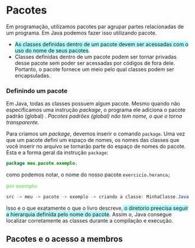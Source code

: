 
# Pacotes
Em programação, utilizamos pacotes par agrupar partes relacionadas de um programa. Em Java podemos fazer isso utilizando pacote.

* <span style="background:#b1ffff">As classes definidas dentro de um pacote devem ser acessadas com o uso do nome de seus pacotes</span>.
* Classes definidas dentro de um pacote podem ser tornar privadas desse pacote sem poder ser acessadas por códigos de fora dele. Portanto, o pacote fornece um meio pelo qual classes podem ser encapsuladas.

### Definindo um pacote 
Em Java, todas as classes possuem algum pacote. Mesmo quando não especificamos uma instrução *package*, o programa ele adiciona o pacote padrão (global) . *Pacotes padrões (global) não tem nome, o que o torna transparente.* 

Para criamos um *package*, devemos inserir o comando ``package``. Uma vez que um pacote defini um espaço de nomes, os nomes das classes que você inserir no arquivo se tornarão parte do espaço de nomes do pacote.
Esta e a forma geral da instrução ``package``: 
```Java 
package meu.pacote.exemplo;
```
como podemos notar, o nome do nosso pacote `exercicio.heranca;`

<font color="#58d642">por exemplo: </font>
```Java 
src -> meu -> pacote -> exemplo -> criando a classe: MinhaClasse.Java
```
Isso e o que exatamente o que o livro descreve,<span style="background:#b1ffff"> o diretorio preecisa seguir a hierarquia definida pelo nome do pacote</span>. Assim o, Java consegue localizar corretamente as classes durante a compilação e execução.
 
## Pacotes e o acesso a membros

